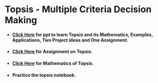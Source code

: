 # **Topsis - Multiple Criteria Decision Making**
- #### **<a href="https://docs.google.com/presentation/d/e/2PACX-1vQXCvAdU8kcm8KINs1tx4Sz_vabwQvcajO2f3lhJkmkkv8g6hbHe6Oyi9Xlghw5Qg/pub?start=false&loop=false&delayms=60000"> Click Here</a> for ppt** to learn Topsis and its Mathematics, Examples, Applications, Two Project ideas and One Assignment.
- #### **<a href="https://github.com/psrana/Assignment-Topsis">Click Here </a> for Assignment on Topsis.**
- #### **<a href="https://www.youtube.com/watch?v=kfcN7MuYVeI">Click Here</a> for Mathematics of Topsis.**
- #### **Practice the topsis notebook.**
